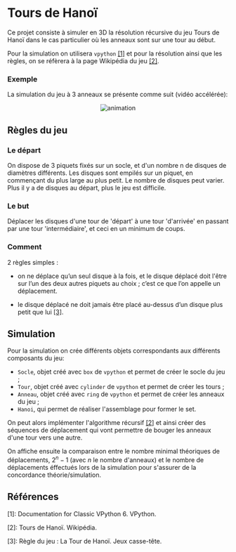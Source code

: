 # Tours de Hanoï

Ce projet consiste à simuler en 3D la résolution récursive du jeu Tours de Hanoï dans le cas particulier où les anneaux sont sur une tour au début.

Pour la simulation on utilisera `vpython` [[1]](https://vpython.org/contents/doc.html) et pour la résolution ainsi que les règles, on se réfèrera à la page Wikipédia du jeu [[2]](https://fr.wikipedia.org/wiki/Tours_de_Hano%C3%AF).

### Exemple

La simulation du jeu à 3 anneaux se présente comme suit (vidéo accélérée):

<p align="center">
  <img src="https://github.com/user-attachments/assets/850788c3-645f-43e0-85f5-c3dbad096389" alt="animation" />
</p>

## Règles du jeu

### Le départ

On dispose de 3 piquets fixés sur un socle, et d'un nombre n de disques de diamètres différents. Les disques sont empilés sur un piquet, en commençant du plus large au plus petit.
Le nombre de disques peut varier. Plus il y a de disques au départ, plus le jeu est difficile.

### Le but

Déplacer les disques d'une tour de 'départ' à une tour 'd'arrivée' en passant par une tour 'intermédiaire', et ceci en un minimum de coups.

### Comment

2 règles simples :

- on ne déplace qu’un seul disque à la fois, et le disque déplacé doit l'être sur l’un des deux autres piquets au choix ; c’est ce que l’on appelle un déplacement.

- le disque déplacé ne doit jamais être placé au-dessus d’un disque plus petit que lui [[3]](https://jeux-casse-tete.com/blog/regles-de-jeux/regle-du-jeu-la-tour-de-hanoi-).

## Simulation

Pour la simulation on crée différents objets correspondants aux différents composants du jeu:

- `Socle`, objet créé avec `box` de `vpython` et permet de créer le socle du jeu ;
- `Tour`, objet créé avec `cylinder` de `vpython` et permet de créer les tours ;
- `Anneau`, objet créé avec `ring` de `vpython` et permet de créer les anneaux du jeu ;
- `Hanoi`, qui permet de réaliser l'assemblage pour former le set.

On peut alors implémenter l'algorithme récursif [[2]](https://fr.wikipedia.org/wiki/Tours_de_Hano%C3%AF#:~:text=section%20R%C3%A9solution%20algorithmique-,Solution%20r%C3%A9cursive,-Algorithme%20g%C3%A9n%C3%A9ralis%C3%A9%20%C3%A0) et ainsi créer des séquences de déplacement qui vont permettre de bouger les anneaux d'une tour vers une autre.

On affiche ensuite la comparaison entre le nombre minimal théoriques de déplacements, $2^n - 1$ (avec $n$ le nombre d'anneaux) et le nombre de déplacements éffectués lors de la simulation pour s'assurer de la concordance théorie/simulation.

## Références

[1]: Documentation for Classic VPython 6. VPython.

[2]: Tours de Hanoï. Wikipédia.

[3]: Règle du jeu : La Tour de Hanoï. Jeux casse-tête.

